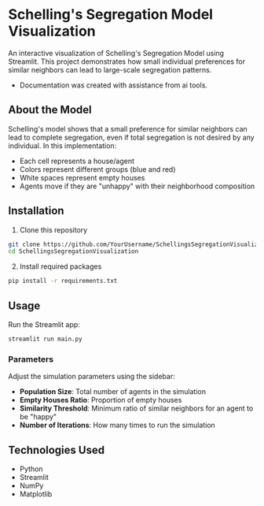 # Schelling's Segregation Model Visualization

An interactive visualization of Schelling's Segregation Model using Streamlit. This project demonstrates how small individual preferences for similar neighbors can lead to large-scale segregation patterns.
* Documentation was created with assistance from ai tools.

## About the Model

Schelling's model shows that a small preference for similar neighbors can lead to complete segregation, even if total segregation is not desired by any individual. In this implementation:
- Each cell represents a house/agent
- Colors represent different groups (blue and red)
- White spaces represent empty houses
- Agents move if they are "unhappy" with their neighborhood composition

## Installation

1. Clone this repository
```bash
git clone https://github.com/YourUsername/SchellingsSegregationVisualization.git
cd SchellingsSegregationVisualization
```

2. Install required packages
```bash
pip install -r requirements.txt
```

## Usage

Run the Streamlit app:
```bash
streamlit run main.py
```

### Parameters

Adjust the simulation parameters using the sidebar:
- **Population Size**: Total number of agents in the simulation
- **Empty Houses Ratio**: Proportion of empty houses
- **Similarity Threshold**: Minimum ratio of similar neighbors for an agent to be "happy"
- **Number of Iterations**: How many times to run the simulation

## Technologies Used

- Python
- Streamlit
- NumPy
- Matplotlib
